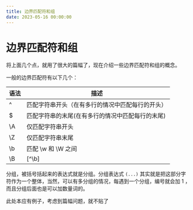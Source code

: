 ```yaml
---
title: 边界匹配符和组
date: 2023-05-16 00:00:00
---
```


# 边界匹配符和组

将上面几个点，就用了很大的篇幅了，现在介绍一些边界匹配符和组的概念。

一般的边界匹配符有以下几个：

| 语法 | 描述                                             |
| ---- | ------------------------------------------------ |
| ^    | 匹配字符串开头（在有多行的情况中匹配每行的开头） |
| $    | 匹配字符串的末尾(在有多行的情况中匹配每行的末尾) |
| \A   | 仅匹配字符串开头                                 |
| \Z   | 仅匹配字符串末尾                                 |
| \b   | 匹配 \w 和 \W 之间                               |
| \B   | [^\b]                                            |

分组，被括号括起来的表达式就是分组。分组表达式 `(...)` 其实就是把这部分字符作为一个整体，当然，可以有多分组的情况，每遇到一个分组，编号就会加 1 ，而且分组后面也是可以加数量词的。

此处本应有例子，考虑到篇幅问题，就不贴了
